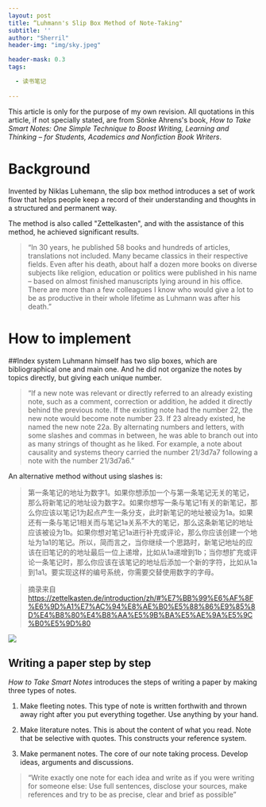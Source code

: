 ```yaml
---
layout: post
title: “Luhmann's Slip Box Method of Note-Taking"
subtitle: ''
author: "Sherril"
header-img: "img/sky.jpeg"

header-mask: 0.3
tags:

  - 读书笔记
  
---
```


This article is only for the purpose of my own revision. All quotations in this article, if not specially stated, are from Sönke Ahrens's book, *How to Take Smart Notes: One Simple Technique to Boost Writing, Learning and Thinking – for Students, Academics and Nonfiction Book Writers*.


# Background

Invented by Niklas Luhemann, the slip box method introduces a set of work flow that helps people keep a record of their understanding and thoughts in a structured and permanent way.


The method is also called "Zettelkasten", and with the assistance of this method, he achieved significant results.


> “In 30 years, he published 58 books and hundreds of articles, translations not included. Many became classics in their respective fields. Even after his death, about half a dozen more books on diverse subjects like religion, education or politics were published in his name – based on almost finished manuscripts lying around in his office. There are more than a few colleagues I know who would give a lot to be as productive in their whole lifetime as Luhmann was after his death.”

# How to implement

##Index system
Luhmann himself has two slip boxes, which are bibliographical one and main one. And he did not organize the notes by topics directly, but giving each unique number. 

> “If a new note was relevant or directly referred to an already existing note, such as a comment, correction or addition, he added it directly behind the previous note. If the existing note had the number 22, the new note would become note number 23. If 23 already existed, he named the new note 22a. By alternating numbers and letters, with some slashes and commas in between, he was able to branch out into as many strings of thought as he liked. For example, a note about causality and systems theory carried the number 21/3d7a7 following a note with the number 21/3d7a6.”


An alternative method without using slashes is:


> 第一条笔记的地址为数字1。如果你想添加一个与第一条笔记无关的笔记，那么将新笔记的地址设为数字2。如果你想写一条与笔记1有关的新笔记，那么你应该以笔记1为起点产生一条分支，此时新笔记的地址被设为1a。如果还有一条与笔记1相关而与笔记1a关系不大的笔记，那么这条新笔记的地址应该被设为1b。如果你想对笔记1a进行补充或评论，那么你应该创建一个地址为1a1的笔记。所以，简而言之，当你继续一个思路时，新笔记地址的应该在旧笔记的的地址最后一位上递增，比如从1a递增到1b；当你想扩充或评论一条笔记时，那么你应该在该笔记的地址后添加一个新的字符，比如从1a到1a1。要实现这样的编号系统，你需要交替使用数字的字母。


> 摘录来自 https://zettelkasten.de/introduction/zh/#%E7%BB%99%E6%AF%8F%E6%9D%A1%E7%AC%94%E8%AE%B0%E5%88%86%E9%85%8D%E4%B8%80%E4%B8%AA%E5%9B%BA%E5%AE%9A%E5%9C%B0%E5%9D%80


![](https://zettelkasten.de/introduction/2020-08-13_folgezettel-sequence.png)

## Writing a paper step by step

*How to Take Smart Notes* introduces the steps of writing a paper by making three types of notes.


1. Make fleeting notes.
This type of note is written forthwith and thrown away right after you put everything together. Use anything by your hand.
   
2. Make literature notes.
This is about the content of what you read. Note that be selective with quotes. This constructs your reference system.

3. Make permanent notes.
The core of our note taking process. Develop ideas, arguments and discussions.
> “Write exactly one note for each idea and write as if you were writing for someone else: Use full sentences, disclose your sources, make references and try to be as precise, clear and brief as possible”










